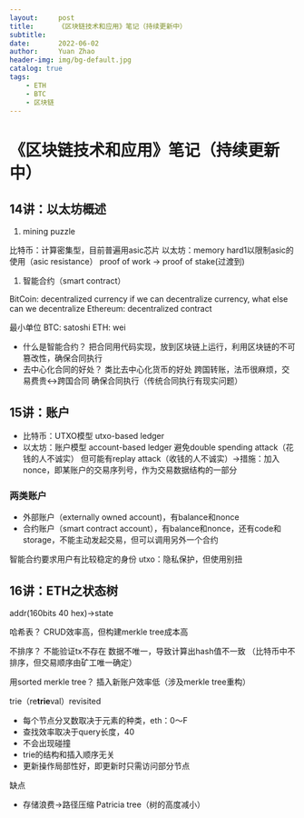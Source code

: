 ```yaml
---
layout:     post
title:      《区块链技术和应用》笔记（持续更新中）
subtitle:   
date:       2022-06-02
author:     Yuan Zhao
header-img: img/bg-default.jpg
catalog: true
tags:
    - ETH
    - BTC
    - 区块链
---
```

# 《区块链技术和应用》笔记（持续更新中）

## 14讲：以太坊概述

1. mining puzzle

比特币：计算密集型，目前普遍用asic芯片
以太坊：memory hard1以限制asic的使用（asic resistance）
proof of work -> proof of stake(过渡到)
1. 智能合约（smart contract）


BitCoin: decentralized currency
if we can decentralize currency, what else can we decentralize
Ethereum: decentralized contract

最小单位
BTC: satoshi
ETH: wei

* 什么是智能合约？
把合同用代码实现，放到区块链上运行，利用区块链的不可篡改性，确保合同执行
* 去中心化合同的好处？
类比去中心化货币的好处
跨国转账，法币很麻烦，交易费贵<->跨国合同
确保合同执行（传统合同执行有现实问题）

## 15讲：账户
* 比特币：UTXO模型 utxo-based ledger
* 以太坊：账户模型 account-based ledger
避免double spending attack（花钱的人不诚实）
但可能有replay attack（收钱的人不诚实）->措施：加入nonce，即某账户的交易序列号，作为交易数据结构的一部分
### 两类账户
* 外部账户（externally owned account)，有balance和nonce
* 合约账户（smart contract account），有balance和nonce，还有code和storage，不能主动发起交易，但可以调用另外一个合约

智能合约要求用户有比较稳定的身份
utxo：隐私保护，但使用别扭

## 16讲：ETH之状态树
addr(160bits 40 hex)->state

哈希表？
CRUD效率高，但构建merkle tree成本高

不排序？
不能验证tx不存在
数据不唯一，导致计算出hash值不一致
（比特币中不排序，但交易顺序由矿工唯一确定）

用sorted merkle tree？
插入新账户效率低（涉及merkle tree重构）

trie（re**trie**val）revisited
* 每个节点分叉数取决于元素的种类，eth：0～F
* 查找效率取决于query长度，40
* 不会出现碰撞
* trie的结构和插入顺序无关
* 更新操作局部性好，即更新时只需访问部分节点

缺点
* 存储浪费->路径压缩 Patricia tree（树的高度减小）
